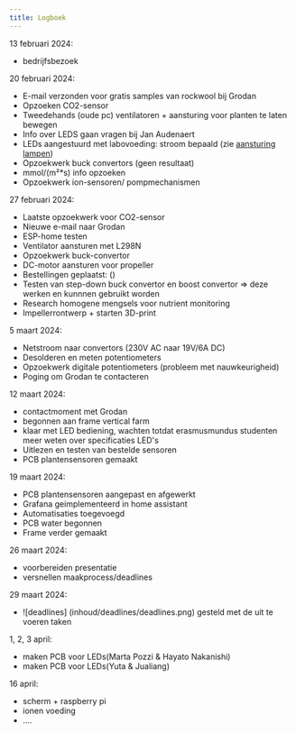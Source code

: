 ```yaml
---
title: Logboek
---
```



13 februari 2024:

* bedrijfsbezoek

20 februari 2024:

* E-mail verzonden voor gratis samples van rockwool bij Grodan
* Opzoeken CO2-sensor
* Tweedehands (oude pc) ventilatoren + aansturing voor planten te laten bewegen
* Info over LEDS gaan vragen bij Jan Audenaert
* LEDs aangestuurd met labovoeding: stroom bepaald (zie [aansturing lampen](/inhoud/aansturingLEDs/))
 * Opzoekwerk buck convertors (geen resultaat)
 * mmol/(m²*s) info opzoeken
 * Opzoekwerk ion-sensoren/ pompmechanismen


27 februari 2024:

 * Laatste opzoekwerk voor CO2-sensor
 * Nieuwe e-mail naar Grodan
 * ESP-home testen
 * Ventilator aansturen met L298N
 * Opzoekwerk buck-convertor
 * DC-motor aansturen voor propeller
 * Bestellingen geplaatst: ()
 * Testen van step-down buck convertor en boost convertor => deze werken en kunnnen gebruikt worden
 * Research homogene mengsels voor nutrient monitoring
 * Impellerrontwerp + starten 3D-print

 5 maart 2024:

* Netstroom naar convertors (230V AC naar 19V/6A DC)
* Desolderen en meten potentiometers
* Opzoekwerk digitale potentiometers (probleem met nauwkeurigheid)
* Poging om Grodan te contacteren

12 maart 2024:

* contactmoment met Grodan
* begonnen aan frame vertical farm
* klaar met LED bediening, wachten totdat erasmusmundus studenten meer weten over specificaties LED's
* Uitlezen en testen van bestelde sensoren
* PCB plantensensoren gemaakt

19 maart 2024:
* PCB plantensensoren aangepast en afgewerkt
* Grafana geimplementeerd in home assistant
* Automatisaties toegevoegd
* PCB water begonnen
* Frame verder gemaakt

26 maart 2024:
* voorbereiden presentatie
* versnellen maakprocess/deadlines

29 maart 2024:
* ![deadlines] (inhoud/deadlines/deadlines.png) gesteld met de uit te voeren taken

1, 2, 3 april:
* maken PCB voor LEDs(Marta Pozzi & Hayato Nakanishi)
* maken PCB voor LEDs(Yuta & Jualiang)

16 april:
* scherm + raspberry pi
* ionen voeding
* ....
